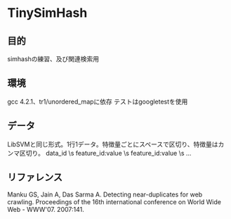# TinySimHash  

## 目的

simhashの練習、及び関連検索用

## 環境

gcc 4.2.1、tr1/unordered\_mapに依存
テストはgoogletestを使用

## データ

LibSVMと同じ形式。1行1データ。特徴量ごとにスペースで区切り、特徴量はカンマ区切り。
	data_id \s feature_id:value \s feature_id:value \s ...

	
## リファレンス
Manku GS, Jain A, Das Sarma A. Detecting near-duplicates for web crawling. Proceedings of the 16th international conference on World Wide Web - WWW'07. 2007:141.